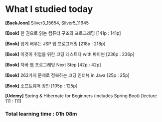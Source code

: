 <h1>What I studied today</h1>

<strong>[BaekJoon]</strong> Silver3_15654, Silver5_11645

<strong>[Book]</strong> 한 권으로 읽는 컴퓨터 구조와 프로그래밍 [141p : 141p]

<strong>[Book]</strong> 쉽게 배우는 JSP 웹 프로그래밍 [218p : 218p]

<strong>[Book]</strong> 이것이 취업을 위한 코딩 테스트다 with 파이썬 [236p : 236p]

<strong>[Book]</strong> 자바 웹 프로그래밍 Next Step [42p : 42p]

<strong>[Book]</strong> 262가지 문제로 정복하는 코딩 인터뷰 in Java [25p : 25p]

<strong>[Book]</strong> 소프트웨어 장인 [105p : 125p]

<strong>[Udemy]</strong> Spring & Hibernate for Beginners (includes Spring Boot) [lecture 111 : 111]

<h3>Total learning time : 01h 08m</h3>